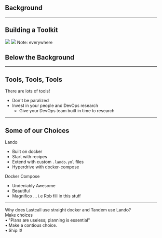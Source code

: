 Background
----------

----

Building a Toolkit
------------------

<img class="side-by-side-img" src="lando-space.jpg" />
<img class="side-by-side-img" src="docker.jpeg" />
Note: everywhere

Below the Background
--------------------

----


Tools, Tools, Tools
-------------------

There are lots of tools!

* Don't be paralized
* Invest in your people and DevOps research
  * Give your DevOps team built in time to research

----

Some of our Choices
-------------------

<div class="left">
  Lando<br />
  <ul>
    <li> Built on docker</li>
    <li> Start with recipes</li>
    <li> Extend with custom <code>.lando.yml</code> files</li>
    <li> Hyperdrive with docker-compose</li>
  </ul>
</div>
<div class="right">
  Docker Compose<br />
  <ul>
    <li> Undeniably Awesome</li>
    <li> Beautiful</li>
    <li> Magnifico ... i.e Rob fill in this stuff</li>
  </ul>
</div>

----

<div class="fragment fade-in">
  Why does Lastcall use straight docker and Tandem use Lando?
</div>

<div class="fragment fade-in text-left">
  Make choices<br />
  <div class="fragment fade-in text-left bullet">
    &bull; "Plans are useless; planning is essential"
  </div>
  <div class="fragment fade-in text-left bullet">
    &bull; Make a contious choice.
  </div>
  <div class="fragment fade-in text-left bullet">
    &bull; Ship it!
  </div>
</div>
